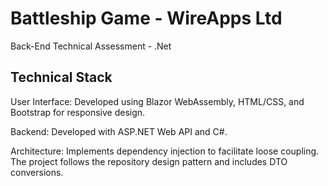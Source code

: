 # Battleship Game - WireApps Ltd
Back-End Technical Assessment - .Net

## Technical Stack
User Interface: Developed using Blazor WebAssembly, HTML/CSS, and Bootstrap for responsive design.

Backend: Developed with ASP.NET Web API and C#.

Architecture: Implements dependency injection to facilitate loose coupling. The project follows the repository design pattern and includes DTO conversions.




